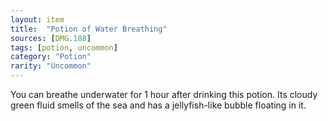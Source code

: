```yaml
---
layout: item
title:  "Potion of Water Breathing"
sources: [DMG.188]
tags: [potion, uncommon]
category: "Potion"
rarity: "Uncommon"
---
```


You can breathe underwater for 1 hour after drinking this potion. Its cloudy green fluid smells of the sea and has a jellyfish-like bubble floating in it.